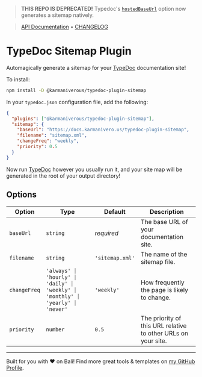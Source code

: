 > **THIS REPO IS DEPRECATED!** Typedoc's [`hostedBaseUrl`](https://typedoc.org/options/output/#hostedbaseurl) option now generates a sitemap natively.

<!-- TYPEDOC_EXCLUDE -->

> [API Documentation](https://karmaniverous.github.io/typedoc-plugin-sitemap) • [CHANGELOG](https://github.com/karmaniverous/typedoc-plugin-sitemap/tree/main/CHANGELOG.md)

<!-- /TYPEDOC_EXCLUDE -->

# TypeDoc Sitemap Plugin

Automagically generate a sitemap for your [TypeDoc](https://typedoc.org/) documentation site!

To install:

```bash
npm install -D @karmaniverous/typedoc-plugin-sitemap
```

In your `typedoc.json` configuration file, add the following:

```json
{
  "plugins": ["@karmaniverous/typedoc-plugin-sitemap"],
  "sitemap": {
    "baseUrl": "https://docs.karmanivero.us/typedoc-plugin-sitemap",
    "filename": "sitemap.xml",
    "changeFreq": "weekly",
    "priority": 0.5
  }
}
```

Now run [TypeDoc](https://typedoc.org/) however you usually run it, and your site map will be generated in the root of your output directory!

## Options

| Option       | Type                                                                        | Default         | Description                                                   |
| ------------ | --------------------------------------------------------------------------- | --------------- | ------------------------------------------------------------- |
| `baseUrl`    | `string`                                                                    | _required_      | The base URL of your documentation site.                      |
| `filename`   | `string`                                                                    | `'sitemap.xml'` | The name of the sitemap file.                                 |
| `changeFreq` | `'always' ⏐ 'hourly' ⏐ 'daily' ⏐ 'weekly' ⏐ 'monthly' ⏐ 'yearly' ⏐ 'never'` | `'weekly'`      | How frequently the page is likely to change.                  |
| `priority`   | `number`                                                                    | `0.5`           | The priority of this URL relative to other URLs on your site. |

---

Built for you with ❤️ on Bali! Find more great tools & templates on [my GitHub Profile](https://github.com/karmaniverous).
